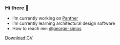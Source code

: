 ### Hi there 👋
<!--
**georgesimos/georgesimos** is a ✨ _special_ ✨ repository because its `README.md` (this file) appears on your GitHub profile.
-->
- I’m currently working on [Panther](https://github.com/panther-labs)
- I’m currently learning architectural design software
- How to reach me: [@george-simos](https://www.linkedin.com/in/george-simos/) 


[Download CV](https://github.com/georgesimos/georgesimos/raw/main/GeorgeSimos.pdf)
